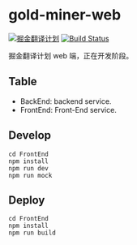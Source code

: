 # gold-miner-web

[![掘金翻译计划](https://rawgit.com/aleen42/badges/master/src/juejin_translation.svg)](https://github.com/xitu/gold-miner/)
[![Build Status](https://travis-ci.org/sqrthree/gold-miner-web.svg?branch=develop)](https://travis-ci.org/sqrthree/gold-miner-web)

掘金翻译计划 web 端，正在开发阶段。

## Table

- BackEnd: backend service.
- FrontEnd: Front-End service.

## Develop

```
cd FrontEnd
npm install
npm run dev
npm run mock
```

## Deploy

```
cd FrontEnd
npm install
npm run build
```
